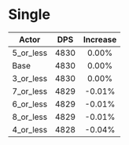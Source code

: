 # Single
| Actor | DPS | Increase |
|---|:---:|:---:|
|5_or_less|4830|0.00%|
|Base|4830|0.00%|
|3_or_less|4830|0.00%|
|7_or_less|4829|-0.01%|
|6_or_less|4829|-0.01%|
|8_or_less|4829|-0.01%|
|4_or_less|4828|-0.04%|
